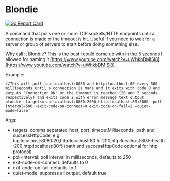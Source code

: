# Blondie

[![Go Report Card](https://goreportcard.com/badge/github.com/myles-mcdonnell/blondie)](https://goreportcard.com/report/github.com/myles-mcdonnell/blondie)


A command that polls one or more TCP sockets/HTTP endpoints until a connection is made or the timeout is hit.  Useful if you need to wait for a server or group of servers to start before doing something else.

Why call it Blondie? This is the best I could come up with in the 5 seconds I allowed for naming it [https://www.youtube.com/watch?v=uWhkbDMISl8](https://www.youtube.com/watch?v=uWhkbDMISl8)

Example:

```
//This will poll tcp:localhost:8080 and http:localhost:80 every 500 milliseconds until a connection is made and it exits with code 0 and outputs 'Connection OK' or the timeout is reached (20 and 5 seconds respectively) and exits code 2 with error message text output
blondie -targets=tcp:localhost:8080:2000,http:localhost:80:5000 -poll-interval=500 -exit-code-on-connect=0 exit-code-on-fail=2 -quiet-mode=false
```

Args:

* targets: comma separated host, port, timeoutMilliseconds, path and successHttpCode, e.g. tcp:localhost:8080:20,http:localhost:80:5::200,http:localhost:80:5:health:200,http:localhost:80:5 (path and successHttpCode optional for http protocol)
* poll-interval: poll interval in milliseconds, defaults to 250
* exit-code-on-connect: defaults to 0
* exit-code-on-fail: defaults to 1
* quiet-mode: suppress all output, default true

 
